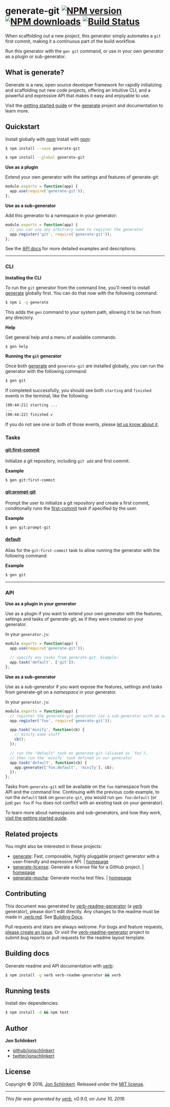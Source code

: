 # generate-git [![NPM version](https://img.shields.io/npm/v/generate-git.svg?style=flat)](https://www.npmjs.com/package/generate-git) [![NPM downloads](https://img.shields.io/npm/dm/generate-git.svg?style=flat)](https://npmjs.org/package/generate-git) [![Build Status](https://img.shields.io/travis/generate/generate-git.svg?style=flat)](https://travis-ci.org/generate/generate-git)

When scaffolding out a new project, this generator simply automates a `git` first commit, making it a continuous part of the build workflow.

Run this generator with the `gen git` command, or use in your own generator as a plugin or sub-generator.

## What is generate?

Generate is a new, open source developer framework for rapidly initializing and scaffolding out new code projects, offering an intuitive CLI, and a powerful and expressive API that makes it easy and enjoyable to use.

Visit the [getting started guide](https://github.com/generate/getting-started) or the [generate](https://github.com/generate/generate) project and documentation to learn more.

## Quickstart

Install globally with [npm](https://www.npmjs.com/)
Install with [npm](https://www.npmjs.com/):

```sh
$ npm install --save generate-git
```

```sh
$ npm install --global generate-git
```

**Use as a plugin**

Extend your own generator with the settings and features of generate-git:

```js
module.exports = function(app) {
  app.use(require('generate-git'));
};
```

**Use as a sub-generator**

Add this generator to a namespace in your generator:

```js
module.exports = function(app) {
  // you can use any arbitrary name to register the generator
  app.register('git', require('generate-git'));
};
```

See the [API docs](#api) for more detailed examples and descriptions.

***

### CLI

**Installing the CLI**

To run the `git` generator from the command line, you'll need to install [generate](https://github.com/generate/generate) globally first. You can do that now with the following command:

```sh
$ npm i -g generate
```

This adds the `gen` command to your system path, allowing it to be run from any directory.

**Help**

Get general help and a menu of available commands:

```sh
$ gen help
```

**Running the `git` generator**

Once both [generate](https://github.com/generate/generate) and `generate-git` are installed globally, you can run the generator with the following command:

```sh
$ gen git
```

If completed successfully, you should see both `starting` and `finished` events in the terminal, like the following:

```sh
[00:44:21] starting ...
...
[00:44:22] finished ✔
```

If you do not see one or both of those events, please [let us know about it](../../issues).

### Tasks

#### [git:first-commit](generator.js#L26)

Initialize a git repository, including `git add` and first commit.

**Example**

```sh
$ gen git:first-commit
```

#### [git:prompt-git](generator.js#L53)

Prompt the user to initialize a git repository and create a first commit, conditionally runs the [first-commit](#first-commit) task if specified by the user.

**Example**

```sh
$ gen git:prompt-git
```

#### [default](generator.js#L67)

Alias for the `git:first-commit` task to allow running the generator with the following command:

**Example**

```sh
$ gen git
```

***

### API

**Use as a plugin in your generator**

Use as a plugin if you want to extend your own generator with the features, settings and tasks of generate-git, as if they were created on your generator.

In your `generator.js`:

```js
module.exports = function(app) {
  app.use(require('generate-git'));

  // specify any tasks from generate-git. Example:
  app.task('default', ['git']);
};
```

**Use as a sub-generator**

Use as a sub-generator if you want expose the features, settings and tasks from generate-git on a _namespace_ in your generator.

In your `generator.js`:

```js
module.exports = function(app) {
  // register the generate-git generator (as a sub-generator with an arbitrary name)
  app.register('foo', require('generate-git'));

  app.task('minify', function(cb) {
    // minify some stuff
    cb();
  });

  // run the "default" task on generate-git (aliased as `foo`), 
  // then run the `minify` task defined in our generator
  app.task('default', function(cb) {
    app.generate(['foo:default', 'minify'], cb);
  });
};
```

Tasks from `generate-git` will be available on the `foo` namespace from the API and the command line. Continuing with the previous code example, to run the `default` task on `generate-git`, you would run `gen foo:default` (or just `gen foo` if `foo` does not conflict with an existing task on your generator).

To learn more about namespaces and sub-generators, and how they work, [visit the getting started guide](https://github.com/generate/getting-started).

## Related projects

You might also be interested in these projects:

* [generate](https://www.npmjs.com/package/generate): Fast, composable, highly pluggable project generator with a user-friendly and expressive API. | [homepage](https://github.com/generate/generate "Fast, composable, highly pluggable project generator with a user-friendly and expressive API.")
* [generate-license](https://www.npmjs.com/package/generate-license): Generate a license file for a GitHub project. | [homepage](https://github.com/generate/generate-license "Generate a license file for a GitHub project.")
* [generate-mocha](https://www.npmjs.com/package/generate-mocha): Generate mocha test files. | [homepage](https://github.com/generate/generate-mocha "Generate mocha test files.")

## Contributing

This document was generated by [verb-readme-generator](https://github.com/verbose/verb-readme-generator) (a [verb](https://github.com/verbose/verb) generator), please don't edit directly. Any changes to the readme must be made in [.verb.md](.verb.md). See [Building Docs](#building-docs).

Pull requests and stars are always welcome. For bugs and feature requests, [please create an issue](../../issues/new). Or visit the [verb-readme-generator](https://github.com/verbose/verb-readme-generator) project to submit bug reports or pull requests for the readme layout template.

## Building docs

Generate readme and API documentation with [verb](https://github.com/verbose/verb):

```sh
$ npm install -g verb verb-readme-generator && verb
```

## Running tests

Install dev dependencies:

```sh
$ npm install -d && npm test
```

## Author

**Jon Schlinkert**

* [github/jonschlinkert](https://github.com/jonschlinkert)
* [twitter/jonschlinkert](http://twitter.com/jonschlinkert)

## License

Copyright © 2016, [Jon Schlinkert](https://github.com/jonschlinkert).
Released under the [MIT license](https://github.com/generate/generate-git/blob/master/LICENSE).

***

_This file was generated by [verb](https://github.com/verbose/verb), v0.9.0, on June 10, 2016._